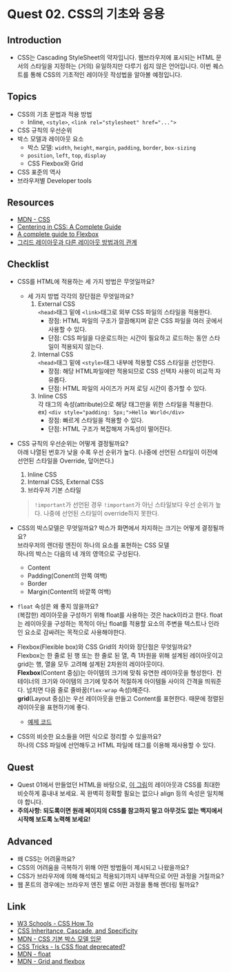 # Quest 02. CSS의 기초와 응용

## Introduction
* CSS는 Cascading StyleSheet의 약자입니다. 웹브라우저에 표시되는 HTML 문서의 스타일을 지정하는 (거의) 유일하지만 다루기 쉽지 않은 언어입니다. 이번 퀘스트를 통해 CSS의 기초적인 레이아웃 작성법을 알아볼 예정입니다.

## Topics
* CSS의 기초 문법과 적용 방법
  * Inline, `<style>`, `<link rel="stylesheet" href="...">`
* CSS 규칙의 우선순위
* 박스 모델과 레이아웃 요소
  * 박스 모델: `width`, `height`, `margin`, `padding`, `border`, `box-sizing`
  * `position`, `left`, `top`, `display`
  * CSS Flexbox와 Grid
* CSS 표준의 역사
* 브라우저별 Developer tools

## Resources
* [MDN - CSS](https://developer.mozilla.org/ko/docs/Web/CSS)
* [Centering in CSS: A Complete Guide](https://css-tricks.com/centering-css-complete-guide/)
* [A complete guide to Flexbox](https://css-tricks.com/snippets/css/a-guide-to-flexbox/)
* [그리드 레이아웃과 다른 레이아웃 방법과의 관계](https://developer.mozilla.org/ko/docs/Web/CSS/CSS_Grid_Layout/%EA%B7%B8%EB%A6%AC%EB%93%9C_%EB%A0%88%EC%9D%B4%EC%95%84%EC%9B%83%EA%B3%BC_%EB%8B%A4%EB%A5%B8_%EB%A0%88%EC%9D%B4%EC%95%84%EC%9B%83_%EB%B0%A9%EB%B2%95%EA%B3%BC%EC%9D%98_%EA%B4%80%EA%B3%84)

## Checklist
* CSS를 HTML에 적용하는 세 가지 방법은 무엇일까요?
  * 세 가지 방법 각각의 장단점은 무엇일까요?
    1. External CSS  
      `<head>`태그 밑에 `<link>`태그로 외부 CSS 파일의 스타일을 적용한다.
        - 장점: HTML 파일의 구조가 깔끔해지며 같은 CSS 파일을 여러 곳에서 사용할 수 있다.
        - 단점: CSS 파일을 다운로드하는 시간이 필요하고 로드하는 동안 스타일이 적용되지 않는다.
    2. Internal CSS  
      `<head>`태그 밑에 `<style>`태그 내부에 적용할 CSS 스타일을 선언한다.
        - 장점: 해당 HTML파일에만 적용되므로 CSS 선택자 사용이 비교적 자유롭다.
        - 단점: HTML 파일의 사이즈가 커져 로딩 시간이 증가할 수 있다.
    3. Inline CSS  
      각 태그의 속성(attribute)으로 해당 태그만을 위한 스타일을 적용한다.  
      ex) `<div style="padding: 5px;">Hello World</div>`
        - 장점: 빠르게 스타일을 적용할 수 있다.
        - 단점: HTML 구조가 복잡해져 가독성이 떨어진다.

* CSS 규칙의 우선순위는 어떻게 결정될까요?  
  아래 나열된 번호가 낮을 수록 우선 순위가 높다. (나중에 선언된 스타일이 이전에 선언된 스타일을 Override, 덮어쓴다.)
  1. Inline CSS
  1. Internal CSS, External CSS
  1. 브라우저 기본 스타일

  > `!important`가 선언된 경우 `!important`가 아닌 스타일보다 우선 순위가 높다. 나중에 선언된 스타일이 override하지 못한다.

* CSS의 박스모델은 무엇일까요? 박스가 화면에서 차지하는 크기는 어떻게 결정될까요?  
  브라우저의 렌더링 엔진이 하나의 요소를 표현하는 CSS 모델  
  하나의 박스는 다음의 네 개의 영역으로 구성된다.
    - Content
    - Padding(Conent의 안쪽 여백)
    - Border
    - Margin(Content의 바깥쪽 여백)

* `float` 속성은 왜 좋지 않을까요?  
  (복잡한) 레이아웃을 구성하기 위해 float를 사용하는 것은 hack이라고 한다. float는 레이아웃을 구성하는 목적이 아닌 float를 적용할 요소의 주변을 텍스트나 인라인 요소로 감싸려는 목적으로 사용해야한다.

* Flexbox(Flexible box)와 CSS Grid의 차이와 장단점은 무엇일까요?  
  Flexbox는 한 줄로 된 행 또는 한 줄로 된 열, 즉 1차원을 위해 설계된 레이아웃이고 grid는 행, 열을 모두 고려해 설계된 2차원의 레이아웃이다.  
  **Flexbox**(Content 중심)는 아이템의 크기에 맞춰 유연한 레이아웃을 형성한다. 컨테이너의 크기와 아이템의 크기에 맞추어 적절하게 아이템들 사이의 간격을 띄워준다. 넘치면 다음 줄로 줄바꿈(`flex-wrap` 속성)해준다.  
  **grid**(Layout 중심)는 우선 레이아웃을 만들고 Content를 표현한다. 때문에 정렬된 레이아웃을 표현하기에 좋다.  
  - [예제 코드](https://jsfiddle.net/krgy8wnL/)
  
* CSS의 비슷한 요소들을 어떤 식으로 정리할 수 있을까요?  
  하나의 CSS 파일에 선언해두고 HTML 파일에 <link> 태그를 이용해 재사용할 수 있다.

## Quest
* Quest 01에서 만들었던 HTML을 바탕으로, [이 그림](screen.png)의 레이아웃과 CSS를 최대한 비슷하게 흉내내 보세요. 꼭 완벽히 정확할 필요는 없으나 align 등의 속성은 일치해야 합니다.
* **주의사항: 되도록이면 원래 페이지의 CSS를 참고하지 말고 아무것도 없는 백지에서 시작해 보도록 노력해 보세요!**

## Advanced
* 왜 CSS는 어려울까요?
* CSS의 어려움을 극복하기 위해 어떤 방법들이 제시되고 나왔을까요?
* CSS가 브라우저에 의해 해석되고 적용되기까지 내부적으로 어떤 과정을 거칠까요?
* 웹 폰트의 경우에는 브라우저 엔진 별로 어떤 과정을 통해 렌더링 될까요?

## Link
- [W3 Schools - CSS How To](https://www.w3schools.com/css/css_howto.asp)
- [CSS Inheritance, Cascade, and Specificity](http://web.simmons.edu/~grabiner/comm244/weekfour/css-concepts.html)
- [MDN - CSS 기본 박스 모델 입문](https://developer.mozilla.org/ko/docs/Web/CSS/CSS_Box_Model/Introduction_to_the_CSS_box_model)
- [CSS Tricks - Is CSS float deprecated?](https://css-tricks.com/is-css-float-deprecated/)
- [MDN - float](https://developer.mozilla.org/en-US/docs/Web/CSS/float)
- [MDN - Grid and flexbox](https://developer.mozilla.org/en-US/docs/Web/CSS/CSS_Grid_Layout/Relationship_of_grid_layout#grid_and_flexbox)
